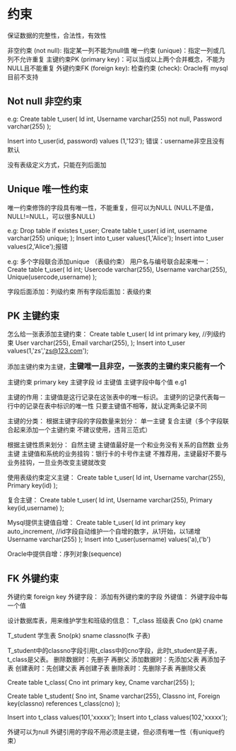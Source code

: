 # 约束
保证数据的完整性，合法性，有效性

非空约束 (not null): 指定某一列不能为null值
唯一约束 (unique)：指定一列或几列不允许重复
主键约束PK (primary key)：可以当成以上两个合并概念，不能为NULL且不能重复
外键约束FK (foreign key):
检查约束 (check): Oracle有 mysql目前不支持

## Not null 非空约束
e.g:
Create table t_user(
Id int,
Username varchar(255) not null,
Password varchar(255)
);

Insert into t_user(id, password) values (1,'123'); 错误：username非空且没有默认

没有表级定义方式，只能在列后面加

## Unique 唯一性约束
唯一约束修饰的字段具有唯一性，不能重复，但可以为NULL
(NULL不是值， NULL!=NULL，可以很多NULL)

e.g:
Drop table if existes t_user;
Create table t_user(
id int,
username varchar(255) unique;
);
Insert into t_user values(1,'Alice');
Insert into t_user values(2,'Alice');报错

e.g: 多个字段联合添加unique （表级约束）
用户名与编号联合起来唯一：
Create table t_user(
Id int;
Usercode varchar(255),
Username varchar(255),
Unique(usercode,username)
);

字段后面添加：列级约束
所有字段后面加：表级约束

## PK 主键约束
怎么给一张表添加主键约束：
Create table t_user(
Id int primary key,    //列级约束
User varchar(255),
Email varchar(255),
);
Insert into t_user values(1,'zs','zs@123.com');

添加主键约束为主键，<big>**主键唯一且非空，一张表的主键约束只能有一个**<small>

主键约束 primary key
主键字段 id
主键值 主键字段中每个值 e.g1

主键的作用：主键值是这行记录在这张表中的唯一标识。
主键列的记录代表每一行中的记录在表中标识的唯一性
只要主键值不相等，就认定两条记录不同

主键的分类：
根据主键字段的字段数量来划分：
  单一主键 
  复合主键（多个字段联合起来添加一个主键约束 不建议使用，违背三范式）

根据主键性质来划分：
  自然主键 主键值最好是一个和业务没有关系的自然数
  业务主键 主键值和系统的业务挂钩：银行卡的卡号作主键 不推荐用，主键最好不要与业务挂钩，一旦业务改变主键就改变

使用表级约束定义主键：
Create table t_user(
Id int,
Username varchar(255),
Primary key(id)
);

复合主键：
Create table t_user(
Id int,
Username varchar(255),
Primary key(id,username)
);

Mysql提供主键值自增：
Create table t_user(
Id int primary key auto_increment, //id字段自动维护一个自增的数字，从1开始，以1递增
Username varchar(255)
);
Insert into t_user(username) values('a),('b')

Oracle中提供自增：序列对象(sequence)

## FK 外键约束
外键约束 foreign key
外键字段： 添加有外键约束的字段
外键值： 外键字段中每一个值

设计数据库表，用来维护学生和班级的信息：
T_class 班级表
Cno (pk)           cname

T_student 学生表
Sno(pk)          sname            classno(fk 子表)

T_student中的classno字段引用t_class中的cno字段，此时t_student是子表，t_class是父表。
删除数据时：先删子 再删父
添加数据时：先添加父表 再添加子表
创建表时：先创建父表 再创建子表
删除表时：先删除子表 再删除父表

Create table t_class(
Cno int primary key,
Cname varchar(255)
);

Create table t_student(
Sno int,
Sname varchar(255),
Classno int,
Foreign key(classno) references t_class(cno)
);

Insert into t_class values(101,'xxxxx');
Insert into t_class values(102,'xxxxx');

外键可以为null
外键引用的字段不用必须是主键，但必须有唯一性（有unique约束）